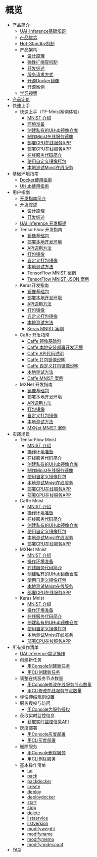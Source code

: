 # 概览

* 产品简介
    * [UAI-Inference基础知识](ai/uai-inference/intro/infer)
    * [产品优势](ai/uai-inference/intro/feature)
    * [Hot-Standby机制](ai/uai-inference/intro/hot-standby)
    * 产品架构
        * [设计原理](ai/uai-inference/intro/structure/principle)
        * [弹性扩缩容机制](ai/uai-inference/intro/structure/auto)
        * [开发综述](ai/uai-inference/intro/structure/dev-principle)
        * [服务请求方式](ai/uai-inference/intro/structure/requests)
        * [开源Docker镜像](ai/uai-inference/intro/structure/docker)
        * [开源案例](ai/uai-inference/intro/structure/example)
    * [学习视频](ai/uai-inference/intro/video)
* [产品定价](ai/uai-inference/price)
* 快速上手
    * 快速上手（TF-Mnist案例体验)
        * [MNIST 介绍](ai/uai-inference/set-up/tf-mnist/intro)
        * [环境准备](ai/uai-inference/set-up/tf-mnist/prepare)
        * [创建私有的UHub镜像仓库](ai/uai-inference/set-up/tf-mnist/uhub)
        * [制作Mnist在线服务镜像](ai/uai-inference/set-up/tf-mnist/pack)
        * [部署CPU在线服务APP](ai/uai-inference/set-up/tf-mnist/inference)
        * [部署GPU在线服务APP](ai/uai-inference/set-up/tf-mnist/gpu-inference)
        * [在线服务代码简介](ai/uai-inference/set-up/tf-mnist/coding)
        * [使用自定义镜像打包](ai/uai-inference/set-up/tf-mnist/self-pack)
        * [本地测试Mnist在线服务](ai/uai-inference/set-up/tf-mnist/local-test)
* 基础环境指南
    * [Docker使用指南](ai/uai-inference/basic/docker)
    * [UHub使用指南](ai/uai-inference/basic/uhub)
* 用户指南
    * [开发指南简介](ai/uai-inference/guide/intro)
    * 开发综述
        * [设计原理](ai/uai-inference/guide/general/principle)
        * [开发综述](ai/uai-inference/guide/general/dev-principle)
    * [UAI Inference 开发概述](ai/uai-inference/guide/principle)
    * TensorFlow 开发指南
        * [镜像基础包](ai/uai-inference/guide/tensorflow/packages)
        * [部署本地开发环境](ai/uai-inference/guide/tensorflow/local)
        * [API调用方法](ai/uai-inference/guide/tensorflow/coding)
        * [打包镜像](ai/uai-inference/guide/tensorflow/pack)
        * [自定义打包镜像](ai/uai-inference/guide/tensorflow/self-pack)
        * [本地测试方法](ai/uai-inference/guide/tensorflow/test)
        * [TensorFlow MNIST 案例](ai/uai-inference/guide/tensorflow/mnist)
        * [TensorFlow MNIST JSON 案例](ai/uai-inference/guide/tensorflow/mnist-json)
    * Keras开发指南
        * [镜像基础包](ai/uai-inference/guide/keras/packages)
        * [部署本地开发环境](ai/uai-inference/guide/keras/local)
        * [API调用方法](ai/uai-inference/guide/keras/coding)
        * [打包镜像](ai/uai-inference/guide/keras/pack)
        * [自定义打包镜像](ai/uai-inference/guide/keras/self-pack)
        * [本地测试方法](ai/uai-inference/guide/keras/test)
        * [Keras MNIST 案例](ai/uai-inference/guide/keras/example)
    * Caffe 开发指南
        * [Caffe 镜像基础包](ai/uai-inference/guide/caffe/packages)
        * [Caffe 本地安装部署开发环境](ai/uai-inference/guide/caffe/local)
        * [Caffe API代码说明](ai/uai-inference/guide/caffe/coding)
        * [Caffe 打包镜像说明](ai/uai-inference/guide/caffe/pack)
        * [Caffe 自定义打包镜像说明](ai/uai-inference/guide/caffe/self-pack)
        * [本地测试方法](ai/uai-inference/guide/caffe/test)
        * [Caffe MNIST 案例](ai/uai-inference/guide/caffe/example)
    * MXNet 开发指南
        * [镜像基础包](ai/uai-inference/guide/mxnet/packages)
        * [部署本地开发环境](ai/uai-inference/guide/mxnet/local)
        * [API调用方法](ai/uai-inference/guide/mxnet/coding)
        * [打包镜像](ai/uai-inference/guide/mxnet/pack)
        * [自定义打包镜像](ai/uai-inference/guide/mxnet/self-pack)
        * [本地测试方法](ai/uai-inference/guide/mxnet/test)
        * [MXNet MNIST 案例](ai/uai-inference/guide/mxnet/example)
* 实践场景
    * TensorFlow Mnist
        * [MNIST 介绍](ai/uai-inference/tutorial/tf-mnist/intro)
        * [操作环境准备](ai/uai-inference/tutorial/tf-mnist/prepare)
        * [在线服务代码简介](ai/uai-inference/tutorial/tf-mnist/coding)
        * [创建私有的UHub镜像仓库](ai/uai-inference/tutorial/tf-mnist/uhub)
        * [制作Mnist在线服务镜像](ai/uai-inference/tutorial/tf-mnist/pack)
        * [使用自定义镜像打包](ai/uai-inference/tutorial/tf-mnist/self-pack)
        * [本地测试Mnist在线服务](ai/uai-inference/tutorial/tf-mnist/local-test)
        * [部署CPU在线服务APP](ai/uai-inference/tutorial/tf-mnist/inference)
        * [部署GPU在线服务APP](ai/uai-inference/tutorial/tf-mnist/gpu-inference)
    * Caffe Mnist
        * [MNIST 介绍](ai/uai-inference/tutorial/caffe-mnist/intro)
        * [操作环境准备](ai/uai-inference/tutorial/caffe-mnist/prepare)
        * [在线服务代码简介](ai/uai-inference/tutorial/caffe-mnist/coding)
        * [创建私有的UHub镜像仓库](ai/uai-inference/tutorial/caffe-mnist/uhub)
        * [使用自定义镜像打包](ai/uai-inference/tutorial/caffe-mnist/pack)
        * [本地测试Mnist在线服务](ai/uai-inference/tutorial/caffe-mnist/local-test)
        * [部署CPU在线服务APP](ai/uai-inference/tutorial/caffe-mnist/cpu-inference)
    * MXNet Mnist
        * [MNIST 介绍](ai/uai-inference/tutorial/mxnet-mnist/intro)
        * [操作环境准备](ai/uai-inference/tutorial/mxnet-mnist/prepare)
        * [在线服务代码简介](ai/uai-inference/tutorial/mxnet-mnist/coding)
        * [创建私有的UHub镜像仓库](ai/uai-inference/tutorial/mxnet-mnist/uhub)
        * [使用自定义镜像打包](ai/uai-inference/tutorial/mxnet-mnist/pack)
        * [本地测试Mnist在线服务](ai/uai-inference/tutorial/mxnet-mnist/test)
        * [部署CPU在线服务APP](ai/uai-inference/tutorial/mxnet-mnist/cpu-inference)
    * Keras Mnist
        * [MNIST 介绍](ai/uai-inference/tutorial/keras-mnist/intro)
        * [操作环境准备](ai/uai-inference/tutorial/keras-mnist/prepare)
        * [在线服务代码简介](ai/uai-inference/tutorial/keras-mnist/code)
        * [创建私有的UHub镜像仓库](ai/uai-inference/tutorial/keras-mnist/uhub)
        * [使用自定义镜像打包](ai/uai-inference/tutorial/keras-mnist/pack)
        * [本地测试Mnist在线服务](ai/uai-inference/tutorial/keras-mnist/test)
        * [部署CPU在线服务APP](ai/uai-inference/tutorial/keras-mnist/cpu-inference)
* 所有操作清单
    * [UAI Inference常见操作](ai/uai-inference/use/intro)
    * 创建新任务
        * [用Console创建新任务](ai/uai-inference/use/new/console)
        * [用CLI创建新任务](ai/uai-inference/use/new/cmd)
    * 调整在线服务节点数量
        * [用Console修改在线服务节点数量](ai/uai-inference/use/node-cnt/console)
        * [用CLI修改在线服务节点数量](ai/uai-inference/use/node-cnt/cmd)
    * [弹性伸缩规则设置](ai/uai-inference/use/auto-scale)
    * 服务授权与访问
        * [用Console为服务授权](ai/uai-inference/use/auth/console)
    * 获取实时监控信息
        * [获取实时监控信息API](ai/uai-inference/use/getmetric/api)
    * 灰度部署
        * [用Console灰度部署](ai/uai-inference/use/graydeploy/console)
        * [用CLI灰度部署](ai/uai-inference/use/graydeploy/cmd)
    * 删除服务
        * [用Console删除服务](ai/uai-inference/use/delete/console)
        * [用CLI删除服务](ai/uai-inference/use/delete/cmd)
    * 基本操作清单
        * [tar](ai/uai-inference/use/oplist/tar)
        * [pack](ai/uai-inference/use/oplist/packdata)
        * [packdocker](ai/uai-inference/use/oplist/packdata_docker)
        * [create](ai/uai-inference/use/oplist/create)
        * [deploy](ai/uai-inference/use/oplist/deploy)
        * [deploydocker](ai/uai-inference/use/oplist/deploydocker)
        * [start](ai/uai-inference/use/oplist/start)
        * [stop](ai/uai-inference/use/oplist/stop)
        * [delete](ai/uai-inference/use/oplist/delete)
        * [listservice](ai/uai-inference/use/oplist/listservice)
        * [listversion](ai/uai-inference/use/oplist/listversion)
        * [modifyweight](ai/uai-inference/use/oplist/modifyweight)
        * [modifyname](ai/uai-inference/use/oplist/modifyname)
        * [modifymemo](ai/uai-inference/use/oplist/modifymemo/index)
        * [modifynodecount](ai/uai-inference/use/oplist/modifynode)
* [FAQ](ai/uai-inference/qa)





    
   
   
    
        